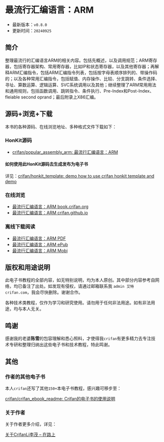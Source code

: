 # 最流行汇编语言：ARM

* 最新版本：`v0.8.0`
* 更新时间：`20240925`

## 简介

整理最流行的汇编语言ARM的相关内容。包括先概述，以及调用规范；ARM寄存器，包括寄存器架构、常用寄存器，比如IP和状态寄存器，以及其他寄存器；再解释ARM汇编指令，包括ARM汇编指令列表，包括按字母表顺序排列的、带操作码的；以及各种常用汇编指令，包括赋值、内存操作、比较、分支跳转、条件选择、寻址、算数运算、逻辑运算、SVC系统调用以及其他；继续整理了ARM常用用法和通用规则，包括函数调用、跳转指令、条件执行、Pre-Index和Post-Index、fleiable second oprand；最后附录上X86汇编。

## 源码+浏览+下载

本书的各种源码、在线浏览地址、多种格式文件下载如下：

### HonKit源码

* [crifan/popular_assembly_arm: 最流行汇编语言：ARM](https://github.com/crifan/popular_assembly_arm)

#### 如何使用此HonKit源码去生成发布为电子书

详见：[crifan/honkit_template: demo how to use crifan honkit template and demo](https://github.com/crifan/honkit_template)

### 在线浏览

* [最流行汇编语言：ARM book.crifan.org](https://book.crifan.org/books/popular_assembly_arm/website/)
* [最流行汇编语言：ARM crifan.github.io](https://crifan.github.io/popular_assembly_arm/website/)

### 离线下载阅读

* [最流行汇编语言：ARM PDF](https://book.crifan.org/books/popular_assembly_arm/pdf/popular_assembly_arm.pdf)
* [最流行汇编语言：ARM ePub](https://book.crifan.org/books/popular_assembly_arm/epub/popular_assembly_arm.epub)
* [最流行汇编语言：ARM Mobi](https://book.crifan.org/books/popular_assembly_arm/mobi/popular_assembly_arm.mobi)

## 版权和用途说明

此电子书教程的全部内容，如无特别说明，均为本人原创。其中部分内容参考自网络，均已备注了出处。如发现有侵权，请通过邮箱联系我 `admin 艾特 crifan.com`，我会尽快删除。谢谢合作。

各种技术类教程，仅作为学习和研究使用。请勿用于任何非法用途。如有非法用途，均与本人无关。

## 鸣谢

感谢我的老婆**陈雪**的包容理解和悉心照料，才使得我`crifan`有更多精力去专注技术专研和整理归纳出这些电子书和技术教程，特此鸣谢。

## 其他

### 作者的其他电子书

本人`crifan`还写了其他`150+`本电子书教程，感兴趣可移步至：

[crifan/crifan_ebook_readme: Crifan的电子书的使用说明](https://github.com/crifan/crifan_ebook_readme)

### 关于作者

关于作者更多介绍，详见：

[关于CrifanLi李茂 – 在路上](https://www.crifan.org/about/)
